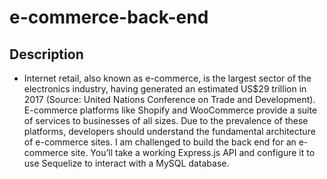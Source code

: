 # e-commerce-back-end

## Description
* Internet retail, also known as e-commerce, is the largest sector of the electronics industry, having generated an estimated US$29 trillion in 2017 (Source: United Nations Conference on Trade and Development). E-commerce platforms like Shopify and WooCommerce provide a suite of services to businesses of all sizes. Due to the prevalence of these platforms, developers should understand the fundamental architecture of e-commerce sites. I am challenged to build the back end for an e-commerce site. You’ll take a working Express.js API and configure it to use Sequelize to interact with a MySQL database.